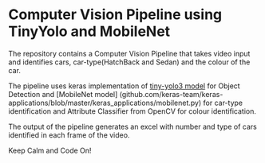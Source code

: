 # Computer Vision Pipeline using TinyYolo and MobileNet

The repository contains a Computer Vision Pipeline that takes video input and identifies cars, car-type(HatchBack and Sedan) and the colour of the car.

The pipeline uses keras implementation of [tiny-yolo3 model](github.com/allanzelener/YAD2K) for Object Detection and [MobileNet model] (github.com/keras-team/keras-applications/blob/master/keras_applications/mobilenet.py) for car-type identification and Attribute Classifier from OpenCV for colour identification.

The output of the pipeline generates an excel with number and type of cars identified in each frame of the video.

Keep Calm and Code On!
